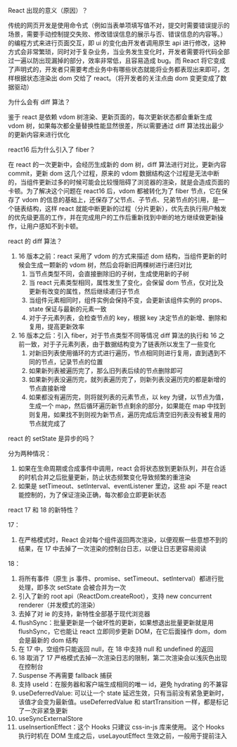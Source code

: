 React 出现的意义（原因）？

传统的网页开发是使用命令式（例如当表单项填写值不对，提交时需要错误提示的场景，需要手动控制提交失败、修改错误信息的展示与否、错误信息的内容等。）的编程方式来进行页面交互，即 ui 的变化由开发者调用原生 api 进行修改，这种方式会非常繁琐，同时对于复杂业务，当业务发生变化时，开发者需要将代码全部过一遍以防出现漏掉的部分，效率非常低，且容易造成 bug。而 React 将它变成了声明式的，开发者只需要考虑业务中有哪些状态就能将业务都表现出来即可，怎样根据状态渲染出 dom 交给了 react。（将开发者的关注点由 dom 变更变成了数据驱动）

为什么会有 diff 算法？

鉴于 react 是依赖 vdom 树渲染、更新页面的，每次更新状态都会重新生成 vdom 树，如果每次都全量替换性能显然很差，所以需要通过 diff 算法找出最少的更新内容来进行优化

react16 后为什么引入了 fiber？

在 react 的一次更新中，会经历生成新的 dom 树，diff 算法进行对比，更新内容 commit，更新 dom 这几个过程，原来的 vdom 数据结构这个过程是无法中断的，当组件更新过多的时候可能会比较慢阻碍了浏览器的渲染，就是会造成页面的卡顿。为了解决这个问题在 react16 后，vdom 都被转化为了 fiber 节点，它在保存了 vdom 的信息的基础上，还保存了父节点、子节点、兄弟节点的引用，是一个链表结构，这样 react 就能中断更新的过程（分片更新），优先去执行用户触发的优先级更高的工作，并在完成用户的工作后重新找到中断的地方继续做更新操作，让用户感知不到卡顿。

react 的 diff 算法？

1. 16 版本之前：react 采用了 vdom 的方式来描述 dom 结构，当组件更新的时候会生成一颗新的 vdom 树，然后会将新旧两棵树进行递归对比
   1. 当节点类型不同，会直接删除旧的子树，生成使用新的子树
   2. 当 react 元素类型相同，属性发生了变化，会保留 dom 节点，仅对比及更新有改变的属性，然后继续递归子节点
   3. 当组件元素相同时，组件实例会保持不变，会更新该组件实例的 props、state 保证与最新的元素一致
   4. 对于子元素列表，会检查节点的 key，根据 key 决定节点的新增、删除和复用，提高更新效率
2. 16 版本之后：引入 fiber，对于节点类型不同等情况 diff 算法的执行和 16 之前一致，对于子元素列表，由于数据结构变为了链表所以发生了一些变化
   1. 对新旧列表使用循环的方式进行遍历，节点相同则进行复用，直到遇到不同的节点，记录节点的位置
   2. 如果新列表被遍历完了，那么旧列表后续的节点删除即可
   3. 如果新列表没遍历完，就列表遍历完了，则新列表没遍历完的都是新增的节点直接新增
   4. 如果都没有遍历完，则将就列表的元素节点，以 key 为键，以节点为值，生成一个 map，然后循环遍历新节点剩余的部分，如果能在 map 中找到则复用，如果找不到则视为新节点，遍历完成后清空旧列表没有被复用的节点就完成了

react 的 setState 是异步的吗？

分为两种情况：

1. 如果在生命周期或合成事件中调用，react 会将状态放到更新队列，并在合适的时机合并之后批量更新，防止状态频繁变化导致频繁的重渲染
2. 如果是 setTimeout、setInterval、eventListener 里边，这些 api 不是 react 能控制的，为了保证渲染正确，每次都会立即更新状态

react 17 和 18 的新特性？

17：

1. 在严格模式时，React 会对每个组件返回两次渲染，以便观察一些意想不到的结果，在 17 中去掉了一次渲染的控制台日志，以便让日志更容易阅读

18：

1. 将所有事件（原生 js 事件、promise、setTimeout、setInterval）都进行批处理，即多次 setState 会被合并为一次
2. 引入了新的 root api（ReactDom.createRoot），支持 new concurrent renderer（并发模式的渲染）
3. 去掉了对 ie 的支持，新特性全部基于现代浏览器
4. flushSync：批量更新是一个破坏性的更新，如果想退出批量更新就是用 flushSync，它也能让 react 立即同步更新 DOM，在它后面操作 dom，dom 会是最新的 dom 结构
5. 在 17 中，空组件只能返回 null，在 18 中支持 null 和 undefined 的返回
6. 18 取消了 17 严格模式去掉一次渲染日志的限制，第二次渲染会以浅灰色出现在控制台
7. Suspense 不再需要 fallback 捕获
8. 支持 useId：在服务器和客户端生成相同的唯一 id，避免 hydrating 的不兼容
9. useDeferredValue: 可以让一个 state 延迟生效，只有当前没有紧急更新时，该值才会变为最新值。useDeferredValue 和 startTransition 一样，都是标记了一次非紧急更新
10. useSyncExternalStore
11. useInsertionEffect：这个 Hooks 只建议 css-in-js 库来使用。 这个 Hooks 执行时机在 DOM 生成之后，useLayoutEffect 生效之前，一般用于提前注入 <style> 脚本。
12. Concurrent Mode：18 的大部分功能都是基于 CM 实现的
13. startTransition：Transitions 是 React 18 引入的一个全新的并发特性。它允许你将标记更新作为一个 transitions（过渡），这会告诉 React 它们可以被中断执行，并避免回到已经可见内容的 Suspense 降级方案。
14. useTransition：用来跟踪 transition 状态

React 组件为什么不能返回多个元素？

1. React 组件最后会被编译为 render 函数，函数的返回值只能是 1 个
2. react 的虚拟 dom 是一个树状结构，数的根节点只能是 1 个，如果有多个，无法确认是在哪棵树上更新

什么是合成事件？

React 基于浏览器的事件机制实现了一套自身的事件机制，它符合 W3C 规范，包括事件触发、事件冒泡、事件捕获、事件合成和事件派发等

动机：

1. 在底层磨平不同浏览器的差异，保证了兼容性问题
2. 把握了事件机制的主动权，实现了对所有事件的中心化控制
3. React 引入事件池避免垃圾回收，在事件池中获取或释放事件对象，避免频繁的创建和销毁

和原生 dom 事件的区别？

虽然合成事件不是原生 dom 事件，但它包含了原生 dom 事件的引用，可以通过 e.nativeEvent 访问

react 的数据流为什么是单向的？

一个父组件的状态可能被多个子组件所引用，如果数据流是双向的，父组件的状态发生改变时，难以知道是哪个子组件造成的状态修改，使得状态管理变的混乱所以采用了单向的数据流

react 的组件类型有哪些？

1. 根据创建方法分为 class 组件和函数式组件
2. 根据功能分为 ui 组件（又叫纯组件，不包含 state）和容器组件（容器组件负责管理数据和逻辑）

抽取组件以什么为标准？

1. 经常使用到的 ui 模块（也能保证 ui 的统一）
2. 拥有相似逻辑的抽成高阶组件（配置也可以属于这个范围）
3. 具有复杂代码结构的，根据模块抽成小组件（提高代码可读性）
4. 对具有许多公共配置的组件进行抽取（公共组件、chart），可以将一些不那么重要的配置代码隐藏到内部，将开发者关注点集中到更关键的地方，同时确保风格统一

组件之间是怎么通信的？

1. 父子组件之间：采用单向数据流的方式，即从父级组件传递给子组件，子组件想要修改父组件的状态，通过父组件传递的修改方法来修改
2. 兄弟组件之间：将状态提升到最近的、公共的父组件中，分别传递给子组件
3. 层级比较深的组件之间：项目比较简单可以使用 Context，项目比较复杂，或这种情况比较多可以引入全局的状态管理如 redux

除了上面提到的方法，还有什么手段能实现组件通信？

1. 使用 localStorage|sessionStorage
2. 使用 web worker
3. 使用 ref 引用组件实例
4. 使用 eventBus

react 的 fiber 结构是什么？为什么会出现？

在 react15 以前 react 的组件更新创建虚拟 dom 和 diff 的过程是不可中断的，如果需要更新的组件树层级非常深，在 diff 过程会非常占用浏览器的线程。而浏览器执行 js 的线程和渲染 dom 的线程是互斥的，也就是在同一时间内，要么执行 js 代码，要么渲染页面，如果 js 运行过程太长就会造成页面卡顿，基于以上原因 react16 将原来数组结构的虚拟 dom 改成了 fiber 的数据结构，基于这种数据结构可以实现更新过程异步可中断更新

jsx 是什么？

jsx 是 javascript 的**语法扩展**，可以让你在 js 文件中书写类似 html 的标签

什么时候会采用 useReducer？

1. 有多个彼此有相关的状态时，考虑将它们写到一起
2. 组件之间传递的状态和方法较多，使用 useReducer 减少传递的属性和方法

react 有哪些优化手段？

1. 利用 shouldComponentUpdate，减少不必要的重渲染
2. 在这基础上使用 React.PureComponent，它是默认实现了一个 shouldComponentUpdate，对 state 和 props 进行浅比较
3. 函数组件使用 React.memo 进行缓存，它是个高阶组件
4. 懒加载一些不是立即需要的组件（Suspense 和 React.lazy）
5. 在 ajax、setTimeout 等 react 无法状态批量合并的地方，通过合并为一个对象或 unstable_batchedUpdates 方式进行批量合并，18 版本中不需要了
6. 正确使用 key

封装过哪些 hooks？

1. 针对 ajax 请求的 hook
2. 一些公共逻辑的封装
3. 副作用有关的优化, 例如发出一个比较耗时的请求，但在它结束之前组件被卸载了，就可能会产生，卸载的组件调用设置状态的 api 的情况

```js
const useSafeEffect = (fn: Function) => {
  const [data, setData] = useState(null);
  let flag = true;
  useEffect(() => {
    (async () => {
      try {
        const data = await fn();
        if (flag) {
          setData(data);
        }
      } catch (e: any) {
        console.log("error");
      }
    })();
    return () => {
      flag = false;
    };
  }, []);
  return { data };
};
```

React 中的事件优先级是怎么确定的？

1. 事件优先级：按照用户事件的交互紧急程度，划分的优先级，在注册阶段确定

- 离散事件：click、keydown，focus 等，优先级为 0
- 用户阻塞事件：drag、scroll、mouseover 等，特点是连续触发，阻塞渲染，优先级为 1
- 连续事件：canplay、error、audio 标签的 timeupdate 和 canplay，优先级最高，为 2

2. 更新优先级：事件导致 React 产生的更新对象的优先级

3. 任务优先级：产生更新对象之后，react 去执行一个更新任务，这个任务所持有的优先级

4. 调度优先级：Scheduler 根据 react 更新任务生成一个调度任务，这个调度任务所持有的优先级

它们之间是递进的关系。

事件优先级由事件本身决定，更新优先级由事件计算得出，然后放到 root.pendingLanes，任务优先级来自 root.pendingLanes 中最紧急的那些 lanes 对应的优先级，调度优先级根据任务优先级获取。几种优先级环环相扣，保证了高优任务的优先执行。

forceUpdate？

调用后会跳过 shouldComponentUpdate 的检查（但不会跳过子组件的），然后使用最新的 state 对象作为新的状态执行 render，可以用在以下两种情况

1. 你知道深层的状态属性发生改变（在状态上直接修改元素，然后调用 forceUpdate 时组件强制更新）
2. 状态之外的变量发生改变，同时想要更新组件（例如定义在组件外层的一个变量）

